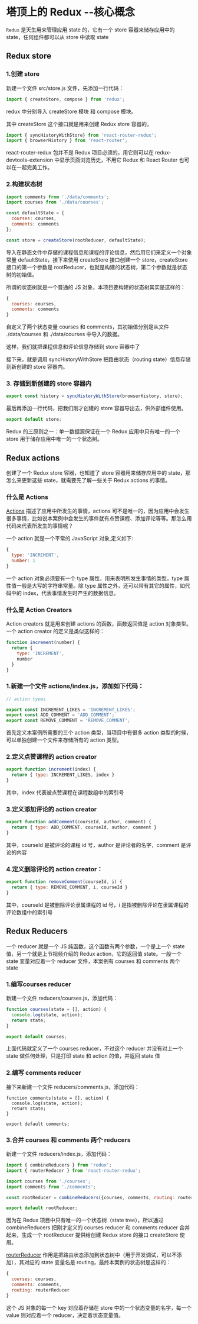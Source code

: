 # 塔顶上的 Redux --核心概念

`Redux` 是天生用来管理应用 state 的，它有一个 store 容器来储存应用中的 state，任何组件都可以从 store 中读取 state
## Redux store

### 1.创建 store
 新建一个文件 src/store.js 文件，先添加一行代码：
```js
import { createStore, compose } from 'redux';
```
redux 中分别导入 createStore 模块 和 compose 模块。

其中 createStore 这个接口就是用来创建 Redux store 容器的，

```js
import { syncHistoryWithStore} from 'react-router-redux';
import { browserHistory } from 'react-router';
```
react-router-redux 包并不是 Redux 项目必须的，用它则可以在 redux-devtools-extension 中显示页面浏览历史，不用它 Redux 和 React Router 也可以在一起完美工作。

### 2.构建状态树

```js
import comments from './data/comments';
import courses from './data/courses';

const defaultState = {
  courses: courses,
  comments: comments
};

const store = createStore(rootReducer, defaultState);
```

导入在静态文件中存储的课程信息和课程的评论信息，然后用它们来定义一个对象常量 defaultState，接下来使用 createStore 接口创建一个 store，createStore 接口的第一个参数是 rootReducer，也就是构建的状态树，第二个参数就是状态树的初始值。

所谓的状态树就是一个普通的 JS 对象，本项目要构建的状态树其实是这样的：
```js
{
  courses: courses,
  comments: comments
}
```

自定义了两个状态变量 courses 和 comments，其初始值分别是从文件 ./data/courses 和 ./data/courses 中导入的数据。

这样，我们就把课程信息和评论信息存储到 store 容器中了

接下来，就是调用 syncHistoryWithStore 把路由状态（routing state）信息存储到新创建的 store 容器内。

### 3. 存储到新创建的 store 容器内
```js
export const history = syncHistoryWithStore(browserHistory, store);
```

最后再添加一行代码，把我们刚才创建的 store 容器导出去，供外部组件使用。

```js
export default store;
```

Redux 的三原则之一：单一数据源保证在一个 Redux 应用中只有唯一的一个 store 用于储存应用中唯一的一个状态树。

## Redux actions

创建了一个 Redux store 容器，也知道了 store 容器用来储存应用中的 state，那怎么来更新这些 state，就需要先了解一些关于 Redux actions 的事情。

### 什么是 Actions

[Actions](http://redux.js.org/docs/basics/Actions.html) 描述了应用中所发生的事情，actions 可不是唯一的，因为应用中会发生很多事情，比如说本案例中会发生的事件就有点赞课程、添加评论等等。那怎么用代码来代表所发生的事情呢？

一个 action 就是一个平常的 JavaScript 对象,定义如下:
```js
{
  type: 'INCREMENT',
  number: 1
}
```
一个 action 对象必须要有一个 type 属性，用来表明所发生事情的类型，type 属性值一般是大写的字符串常量。除 type 属性之外，还可以带有其它的属性，如代码中的 index，代表事情发生时产生的数据信息。

### 什么是 Action Creators

Action creators 就是用来创建 actions 的函数，函数返回值是 action 对象类型。一个 action creator 的定义是类似这样的：
```js
function increment(number) {
  return {
    type: 'INCREMENT',
    number
  }
}
```
### 1.新建一个文件 actions/index.js，添加如下代码：

```js
// action types

export const INCREMENT_LIKES = 'INCREMENT_LIKES';
export const ADD_COMMENT = 'ADD_COMMENT';
export const REMOVE_COMMENT = 'REMOVE_COMMENT';
```
首先定义本案例所需要的三个 action 类型，当项目中有很多 action 类型的时候，可以单独创建一个文件来存储所有的 action 类型。

### 2.定义点赞课程的 action creator

```js
export function increment(index) {
  return { type: INCREMENT_LIKES, index }
}
```
其中，index 代表被点赞课程在课程数组中的索引号

### 3.定义添加评论的 action creator
```js
export function addComment(courseId, author, comment) {
  return { type: ADD_COMMENT, courseId, author, comment }
}
```
其中，courseId 是被评论的课程 id 号，author 是评论者的名字，comment 是评论的内容
### 4.定义删除评论的 action creator：
```js
export function removeComment(courseId, i) {
  return { type: REMOVE_COMMENT, i, courseId }
}
```
其中，courseId 是被删除评论隶属课程的 id 号，i 是指被删除评论在隶属课程的评论数组中的索引号

## Redux Reducers

一个 reducer 就是一个 JS 纯函数，这个函数有两个参数，一个是上一个 state 值，另一个就是上节视频介绍的 Redux action，它的返回值 state。一般一个 state 变量对应着一个 reducer 文件，本案例有 courses 和 comments 两个 state

### 1.编写courses reducer

新建一个文件 reducers/courses.js，添加代码：
```js
function courses(state = [], action) {
  console.log(state, action);
  return state;
}

export default courses;
```
上面代码就定义了一个 courses reducer，不过这个 reducer 并没有对上一个 state 做任何处理，只是打印 state 和 action 的值，并返回 state 值

### 2.编写 comments reducer

接下来新建一个文件 reducers/comments.js，添加代码：
```
function comments(state = [], action) {
  console.log(state, action);
  return state;
}

export default comments;
```
### 3.合并 courses 和 comments 两个 reducers

新建一个文件 reducers/index.js，添加代码：
```js
import { combineReducers } from 'redux';
import { routerReducer } from 'react-router-redux';

import courses from './courses';
import comments from './comments';

const rootReducer = combineReducers({courses, comments, routing: routerReducer });

export default rootReducer;
```
因为在 Redux 项目中只有唯一的一个状态树（state tree），所以通过 combineReducers 把刚才定义的 courses reducer 和 comments reducer 合并起来，生成一个 rootReducer 提供给创建 Redux store 的接口 createStore 使用。

[routerReducer](https://github.com/reactjs/react-router-redux#routerreducer) 作用是把路由状态添加到状态树中（用于开发调试，可以不添加），其对应的 state 变量名是 routing，最终本案例的状态树是这样的：
```js
{
  courses: courses,
  comments: comments,
  routing: routerReducer
}
```
这个 JS 对象的每一个 key 对应着存储在 store 中的一个状态变量的名字，每一个 value 则对应着一个 reducer，决定着状态变量值。
